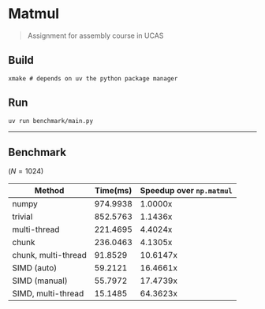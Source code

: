 # Matmul

> Assignment for assembly course in UCAS

## Build

```
xmake # depends on uv the python package manager
```

## Run

```
uv run benchmark/main.py
```

---

## Benchmark

($N=1024$)

| Method              | Time(ms) | Speedup over `np.matmul` |
|---------------------|----------|--------------------------|
| numpy               | 974.9938 |   1.0000x                |
| trivial             | 852.5763 |   1.1436x                |
| multi-thread        | 221.4695 |   4.4024x                |
| chunk               | 236.0463 |   4.1305x                |
| chunk, multi-thread |  91.8529 |  10.6147x                |
| SIMD (auto)         |  59.2121 |  16.4661x                |
| SIMD (manual)       |  55.7972 |  17.4739x                |
| SIMD, multi-thread  |  15.1485 |  64.3623x                |

